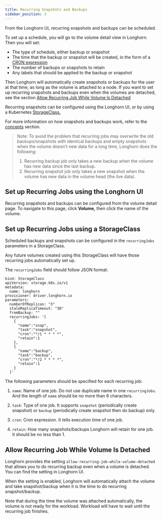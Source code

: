 ```yaml
---
title: Recurring Snapshots and Backups
sidebar_position: 3
---
```


From the Longhorn UI, recurring snapshots and backups can be scheduled.

To set up a schedule, you will go to the volume detail view in Longhorn. Then you will set:

- The type of schedule, either backup or snapshot
- The time that the backup or snapshot will be created, in the form of a [CRON expression](https://en.wikipedia.org/wiki/Cron#CRON_expression)
- The number of backups or snapshots to retain
- Any labels that should be applied to the backup or snapshot

Then Longhorn will automatically create snapshots or backups for the user at that time, as long as the volume is attached to a node.
If you want to set up recurring snapshots and backups even when the volumes are detached, see the section [Allow Recurring Job While Volume Is Detached](#allow-recurring-job-while-volume-is-detached)

Recurring snapshots can be configured using the Longhorn UI, or by using a Kubernetes [StorageClass.](https://kubernetes.io/docs/concepts/storage/storage-classes/)

For more information on how snapshots and backups work, refer to the [concepts](../concepts) section.

> Note: To avoid the problem that recurring jobs may overwrite the old backups/snapshots with identical backups and empty snapshots when the volume doesn't new data for a long time, Longhorn does the following:
> 1. Recurring backup job only takes a new backup when the volume has new data since the last backup.
> 1. Recurring snapshot job only takes a new snapshot when the volume has new data in the volume head (the live data).

## Set up Recurring Jobs using the Longhorn UI

Recurring snapshots and backups can be configured from the volume detail page. To navigate to this page, click **Volume,** then click the name of the volume.

## Set up Recurring Jobs using a StorageClass

Scheduled backups and snapshots can be configured in the `recurringJobs` parameters in a StorageClass.

Any future volumes created using this StorageClass will have those recurring jobs automatically set up.

The `recurringJobs` field should follow JSON format:

```
kind: StorageClass
apiVersion: storage.k8s.io/v1
metadata:
  name: longhorn
provisioner: driver.longhorn.io
parameters:
  numberOfReplicas: "3"
  staleReplicaTimeout: "30"
  fromBackup: ""
  recurringJobs: '[
    {
      "name":"snap",
      "task":"snapshot",
      "cron":"*/1 * * * *",
      "retain":1
    },
    {
      "name":"backup",
      "task":"backup",
      "cron":"*/2 * * * *",
      "retain":1
    }
  ]'
```



The following parameters should be specified for each recurring job:

1. `name`: Name of one job. Do not use duplicate name in one `recurringJobs`. And the length of `name` should be no more than 8 characters.

2. `task`: Type of one job. It supports `snapshot` (periodically create snapshot) or `backup` (periodically create snapshot then do backup) only.

3. `cron`: Cron expression. It tells execution time of one job.

4. `retain`: How many snapshots/backups Longhorn will retain for one job. It should be no less than 1.

## Allow Recurring Job While Volume Is Detached

Longhorn provides the setting `allow-recurring-job-while-volume-detached` that allows you to do recurring backup even when a volume is detached.
You can find the setting in Longhorn UI.

When the setting is enabled, Longhorn will automatically attach the volume and take snapshot/backup when it is the time to do recurring snapshot/backup.

Note that during the time the volume was attached automatically, the volume is not ready for the workload. Workload will have to wait until the recurring job finishes.
